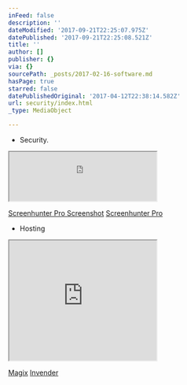 ```yaml
---
inFeed: false
description: ''
dateModified: '2017-09-21T22:25:07.975Z'
datePublished: '2017-09-21T22:25:08.521Z'
title: ''
author: []
publisher: {}
via: {}
sourcePath: _posts/2017-02-16-software.md
hasPage: true
starred: false
datePublishedOriginal: '2017-04-12T22:38:14.582Z'
url: security/index.html
_type: MediaObject

---
```

* Security.

<iframe src="https://the-grid.github.io/ed-userhtml/?g=eJxVkE1PwzAMhu_9FSZ3lrYTA3VtkfiQQAKBtF04Ve6SJdGStko9ugnx3wldJ4Qvr18rsf04v3h4u19_vD-CJmfLKD-LRBGET9rT0coyEuYTviII4fBwORhBOoN0EcfdYTmWtTRKUwY3v5Xgo-_QY_qc1604BkHQXm4Lpom6jPNhGGb13lq1Ry9mm9ZxIn5LVFylcVwlaZXM59eLpLo7v2FA6JWkglW1xWbHytw4Bb3f_O_ZOvQ0ayx_dqhkzxtRV-aUkpbKG8EH0-ykbRAdX7VbGtBL_rdL1ygGaMOgp_XrC9CeWm_QMhiBCnbiT0b6CTwYCK5uvZA-i5dhN44lRFE4w4TPxwv_AM6Oefg" height="100" style=""></iframe>

[Screenhunter Pro Screenshot][0]
[Screenhunter Pro][0]

* Hosting

<iframe src="https://the-grid.github.io/ed-userhtml/?g=eJxVjrEOwiAURXe_gvABhepiqtVVE93cm1dBeCkF8voM9u-tcdHtnuWcu9qD8GQfrfTMuVGqlFLN6Uk-TYzRVTEolzhV2ecjPNC09Vqvt7XeSMFAznIruz5AHORhj6MTE93_XH0agfijOY_g7KSi6Tv8TvbWERpVMA42RIBR_aZzdFJAWAqn2_Ui-MmJEIIUE8_BtrKgYd_UWufXzlt0nj8gFuoTGUuN3i2nFBzEGylOT4U" height="244" style=""></iframe>

[Magix][1]
[Invender][2]

[0]: https://shopper.mycommerce.com/checkout/cart/add/15926-1?affiliate=622592
[1]: http://www.magix.com/ap/tradetracker/?tt=2074_12_133761_Magix&r=%2F
[2]: http://www.invender.nl/ttiv/index.php?tt=352_12_133761_Invender&r=%2F